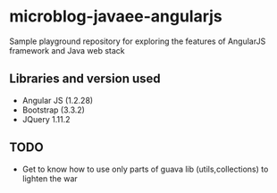 # microblog-javaee-angularjs
Sample playground repository for exploring the features of AngularJS framework and Java web stack



## Libraries and version used
- Angular JS (1.2.28)
- Bootstrap (3.3.2)
- JQuery 1.11.2











## TODO
- Get to know how to use only parts of guava lib (utils,collections) to lighten the war